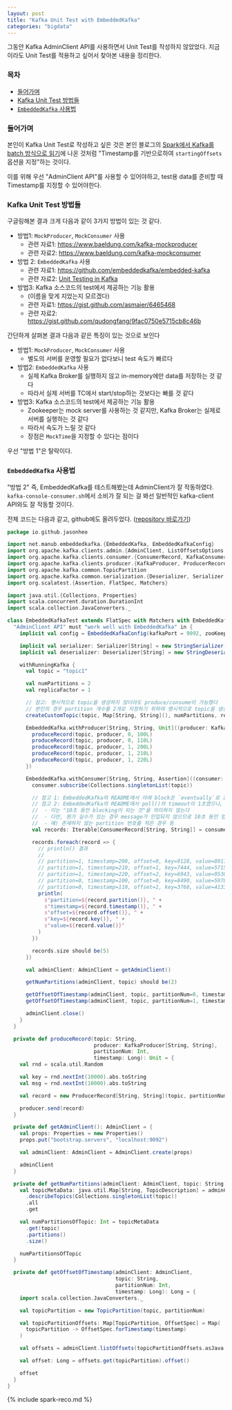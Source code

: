 ```yaml
---
layout: post
title: "Kafka Unit Test with EmbeddedKafka"
categories: "bigdata"
---
```


그동안 Kafka AdminClient API를 사용하면서 Unit Test를 작성하지 않았었다. 지금이라도 Unit Test를 적용하고 싶어서 찾아본 내용을 정리한다.

### 목차

- [들어가며](#들어가며)
- [Kafka Unit Test 방법들](#kafka-unit-test-방법들)
- [`EmbeddedKafka` 사용법](#embeddedkafka-사용법)

### 들어가며

본인이 Kafka Unit Test로 작성하고 싶은 것은 본인 블로그의 [Spark에서 Kafka를 batch 방식으로 읽기](/bigdata/2021/12/18/spark-kafka-batch-mode.html)에 나온 것처럼 "Timestamp를 기반으로하여 `startingOffsets` 옵션을 지정"하는 것이다.

이를 위해 우선 "AdminClient API"를 사용할 수 있어야하고, test용 data를 준비할 때 Timestamp를 지정할 수 있어야한다.

### Kafka Unit Test 방법들

구글링해본 결과 크게 다음과 같이 3가지 방법이 있는 것 같다.

- 방법1: `MockProducer`, `MockConsumer` 사용
    - 관련 자료1: https://www.baeldung.com/kafka-mockproducer
    - 관련 자료2: https://www.baeldung.com/kafka-mockconsumer
- 방법 2: `EmbeddedKafka` 사용
    - 관련 자료1: https://github.com/embeddedkafka/embedded-kafka
    - 관련 자료2: [Unit Testing in Kafka](https://dzone.com/articles/unit-testing-of-kafka)
- 방법3: Kafka 소스코드의 test에서 제공하는 기능 활용
    - (이름을 맞게 지었는지 모르겠다)
    - 관련 자료1: https://gist.github.com/asmaier/6465468
    - 관련 자료2: https://gist.github.com/qudongfang/9fac0750e5715cb8c46b

간단하게 살펴본 결과 다음과 같은 특징이 있는 것으로 보인다

- 방법1: `MockProducer`, `MockConsumer` 사용
    - 별도의 서버를 운영할 필요가 없다보니 test 속도가 빠르다
- 방법2: `EmbeddedKafka` 사용
    - 실제 Kafka Broker를 실행하지 않고 in-memory에만 data를 저장하는 것 같다
    - 따라서 실제 서버를 TC에서 start/stop하는 것보다는 빠를 것 같다
- 방법3: Kafka 소스코드의 test에서 제공하는 기능 활용
    - Zookeeper는 mock server를 사용하는 것 같지만, Kafka Broker는 실제로 서버를 실행하는 것 같다
    - 따라서 속도가 느릴 것 같다
    - 장점은  `MockTime`을 지정할 수 있다는 점이다

우선 "방법 1"은 탈락이다.

### `EmbeddedKafka` 사용법

"방법 2" 즉, EmbeddedKafka를 테스트해봤는데 AdminClient가 잘 작동하였다. `kafka-console-consumer.sh`에서 소비가 잘 되는 걸 봐선 일반적인 kafka-client API와도 잘 작동할 것이다.

전체 코드는 다음과 같고, github에도 올려두었다. ([repository 바로가기](https://github.com/jason-heo/embedded-kafka-test))

```scala
package io.github.jasonheo

import net.manub.embeddedkafka.{EmbeddedKafka, EmbeddedKafkaConfig}
import org.apache.kafka.clients.admin.{AdminClient, ListOffsetsOptions, OffsetSpec, TopicDescription}
import org.apache.kafka.clients.consumer.{ConsumerRecord, KafkaConsumer}
import org.apache.kafka.clients.producer.{KafkaProducer, ProducerRecord}
import org.apache.kafka.common.TopicPartition
import org.apache.kafka.common.serialization.{Deserializer, Serializer, StringDeserializer, StringSerializer}
import org.scalatest.{Assertion, FlatSpec, Matchers}

import java.util.{Collections, Properties}
import scala.concurrent.duration.DurationInt
import scala.collection.JavaConverters._

class EmbeddedKafkaTest extends FlatSpec with Matchers with EmbeddedKafka {
  "AdminClient API" must "work well with EmbeddedKafka" in {
    implicit val config = EmbeddedKafkaConfig(kafkaPort = 9092, zooKeeperPort = 2182)

    implicit val serializer: Serializer[String] = new StringSerializer()
    implicit val deserializer: Deserializer[String] = new StringDeserializer()

    withRunningKafka {
      val topic = "topic1"

      val numPartitions = 2
      val replicaFactor = 1

      // 참고: 명시적으로 topic을 생성하지 않더라도 produce/consume이 가능했다
      // 본인의 경우 partition 개수를 2개로 지정하기 위하여 명시적으로 topic을 생성했다
      createCustomTopic(topic, Map[String, String](), numPartitions, replicaFactor)

      EmbeddedKafka.withProducer[String, String, Unit]((producer: KafkaProducer[String, String]) => {
        produceRecord(topic, producer, 0, 100L)
        produceRecord(topic, producer, 0, 110L)
        produceRecord(topic, producer, 1, 200L)
        produceRecord(topic, producer, 1, 210L)
        produceRecord(topic, producer, 1, 220L)
      })

      EmbeddedKafka.withConsumer[String, String, Assertion]((consumer: KafkaConsumer[String, String]) => {
        consumer.subscribe(Collections.singletonList(topic))

        // 참고 1: EmbeddedKafka의 README에서 아래 block은 `eventually`로 감싸져있었다
        // 참고 2: EmbeddedKafka의 README에서 poll()의 timeout이 1초였으나, 환경에 따라 1초가 부족한 듯하여 넉넉히 10으로 늘렸다
        //  - 이는 "10초 동안 blocking이 되는 것"을 의미하지 않는다
        //  - 다만, 뭔가 실수가 있는 경우 message가 인입되지 않으므로 10초 동안 멈췄다가 Test가 실패할 수 있다
        //  - 예) 존재하지 않는 partition 번호를 적은 경우 등
        val records: Iterable[ConsumerRecord[String, String]] = consumer.poll(java.time.Duration.ofMillis(10.seconds.toMillis)).asScala

        records.foreach(record => {
          // println() 결과
          //
          // partition=1, timestamp=200, offset=0, key=9128, value=8911
          // partition=1, timestamp=210, offset=1, key=7444, value=5715
          // partition=1, timestamp=220, offset=2, key=6943, value=9530
          // partition=0, timestamp=100, offset=0, key=8490, value=5978
          // partition=0, timestamp=110, offset=1, key=3768, value=4133
          println(
            s"partition=${record.partition()}, " +
            s"timestamp=${record.timestamp()}, " +
            s"offset=${record.offset()}, " +
            s"key=${record.key()}, " +
            s"value=${record.value()}"
          )
        })

        records.size should be(5)
      })

      val adminClient: AdminClient = getAdminClient()

      getNumPartitions(adminClient, topic) should be(2)

      getOffsetOfTimestamp(adminClient, topic, partitionNum=0, timestamp=105L) should be(1)
      getOffsetOfTimestamp(adminClient, topic, partitionNum=1, timestamp=215L) should be(2)

      adminClient.close()
    }
  }

  private def produceRecord(topic: String,
                            producer: KafkaProducer[String, String],
                            partitionNum: Int,
                            timestamp: Long): Unit = {
    val rnd = scala.util.Random

    val key = rnd.nextInt(10000).abs.toString
    val msg = rnd.nextInt(10000).abs.toString

    val record = new ProducerRecord[String, String](topic, partitionNum, timestamp, key, msg)

    producer.send(record)
  }

  private def getAdminClient(): AdminClient = {
    val props: Properties = new Properties()
    props.put("bootstrap.servers", "localhost:9092")

    val adminClient: AdminClient = AdminClient.create(props)

    adminClient
  }

  private def getNumPartitions(adminClient: AdminClient, topic: String): Int = {
    val topicMetaData: java.util.Map[String, TopicDescription] = adminClient
      .describeTopics(Collections.singletonList(topic))
      .all
      .get

    val numPartitionsOfTopic: Int = topicMetaData
      .get(topic)
      .partitions()
      .size()

    numPartitionsOfTopic
  }

  private def getOffsetOfTimestamp(adminClient: AdminClient,
                                   topic: String,
                                   partitionNum: Int,
                                   timestamp: Long): Long = {
    import scala.collection.JavaConverters._

    val topicPartition = new TopicPartition(topic, partitionNum)

    val topicPartitionOffsets: Map[TopicPartition, OffsetSpec] = Map(
      topicPartition -> OffsetSpec.forTimestamp(timestamp)
    )

    val offsets = adminClient.listOffsets(topicPartitionOffsets.asJava, new ListOffsetsOptions()).all.get

    val offset: Long = offsets.get(topicPartition).offset()

    offset
  }
}
```

{% include spark-reco.md %}
